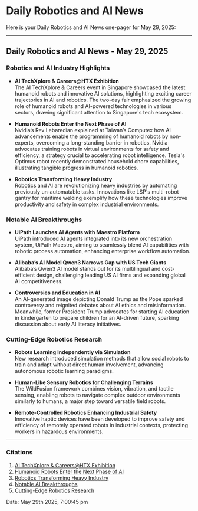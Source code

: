 # Daily Robotics and AI News

Here is your Daily Robotics and AI News one-pager for May 29, 2025:

---

## Daily Robotics and AI News - May 29, 2025

### Robotics and AI Industry Highlights

- **AI TechXplore & Careers@HTX Exhibition**  
  The AI TechXplore & Careers event in Singapore showcased the latest humanoid robots and innovative AI solutions, highlighting exciting career trajectories in AI and robotics. The two-day fair emphasized the growing role of humanoid robots and AI-powered technologies in various sectors, drawing significant attention to Singapore's tech ecosystem.

- **Humanoid Robots Enter the Next Phase of AI**  
  Nvidia’s Rev Lebaredian explained at Taiwan’s Computex how AI advancements enable the programming of humanoid robots by non-experts, overcoming a long-standing barrier in robotics. Nvidia advocates training robots in virtual environments for safety and efficiency, a strategy crucial to accelerating robot intelligence. Tesla's Optimus robot recently demonstrated household chore capabilities, illustrating tangible progress in humanoid robotics.

- **Robotics Transforming Heavy Industry**  
  Robotics and AI are revolutionizing heavy industries by automating previously un-automatable tasks. Innovations like LSP's multi-robot gantry for maritime welding exemplify how these technologies improve productivity and safety in complex industrial environments.

### Notable AI Breakthroughs

- **UiPath Launches AI Agents with Maestro Platform**  
  UiPath introduced AI agents integrated into its new orchestration system, UiPath Maestro, aiming to seamlessly blend AI capabilities with robotic process automation, enhancing enterprise workflow automation.

- **Alibaba’s AI Model Qwen3 Narrows Gap with US Tech Giants**  
  Alibaba’s Qwen3 AI model stands out for its multilingual and cost-efficient design, challenging leading US AI firms and expanding global AI competitiveness.

- **Controversies and Education in AI**  
  An AI-generated image depicting Donald Trump as the Pope sparked controversy and reignited debates about AI ethics and misinformation. Meanwhile, former President Trump advocates for starting AI education in kindergarten to prepare children for an AI-driven future, sparking discussion about early AI literacy initiatives.

### Cutting-Edge Robotics Research

- **Robots Learning Independently via Simulation**  
  New research introduced simulation methods that allow social robots to train and adapt without direct human involvement, advancing autonomous robotic learning paradigms.

- **Human-Like Sensory Robotics for Challenging Terrains**  
  The WildFusion framework combines vision, vibration, and tactile sensing, enabling robots to navigate complex outdoor environments similarly to humans, a major step toward versatile field robots.

- **Remote-Controlled Robotics Enhancing Industrial Safety**  
  Innovative haptic devices have been developed to improve safety and efficiency of remotely operated robots in industrial contexts, protecting workers in hazardous environments.

---

### Citations
1. [AI TechXplore & Careers@HTX Exhibition](https://www.htx.gov.sg/whats-happening/all-news---events/all-news/2025/unlocking-the-future-at-ai-techxplore-careers-htx)
2. [Humanoid Robots Enter the Next Phase of AI](https://www.euronews.com/next/2025/05/26/the-next-phase-of-ai-will-unlease-humanoids-this-is-how-to-train-your-robot-according-to-n)
3. [Robotics Transforming Heavy Industry](https://www.weforum.org/stories/2025/05/robotics-heavy-industry-automation/)
4. [Notable AI Breakthroughs](https://www.crescendo.ai/news/latest-ai-news-and-updates)
5. [Cutting-Edge Robotics Research](https://www.sciencedaily.com/news/computers_math/robotics/)

Date: May 29th 2025, 7:00:45 pm